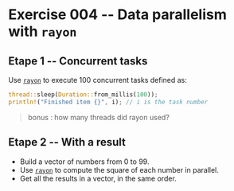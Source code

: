 # Exercise 004 -- Data parallelism with `rayon`

## Etape 1 -- Concurrent tasks

Use [`rayon`](https://docs.rs/rayon/) to execute 100 concurrent tasks defined as:

```rust
thread::sleep(Duration::from_millis(100));
println!("Finished item {}", i); // i is the task number
```

> bonus : how many threads did rayon used?

## Etape 2 -- With a result

* Build a vector of numbers from 0 to 99.
* Use [`rayon`](https://docs.rs/rayon/) to compute the square of each number in parallel.
* Get all the results in a vector, in the same order.
